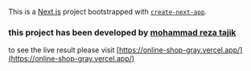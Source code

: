 This is a [Next.js](https://nextjs.org/) project bootstrapped with [`create-next-app`](https://github.com/vercel/next.js/tree/canary/packages/create-next-app).


### this project has been developed by **[mohammad reza tajik](https://jobvision.ir/cv/89669852-002524)** 

to see the  live result please visit [https://online-shop-gray.vercel.app/](https://online-shop-gray.vercel.app/)


